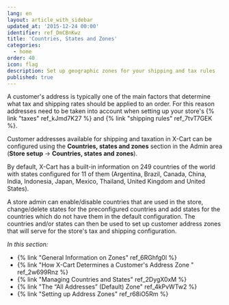 ```yaml
---
lang: en
layout: article_with_sidebar
updated_at: '2015-12-24 00:00'
identifier: ref_DmCBnKwz
title: 'Countries, States and Zones'
categories:
  - home
order: 40
icon: flag
description: Set up geographic zones for your shipping and tax rules
published: true
---
```

A customer's address is typically one of the main factors that determine what tax and shipping rates should be applied to an order. For this reason addresses need to be taken into account when setting up your store's {% link "taxes" ref_kJmd7K27 %} and {% link "shipping rules" ref_7tvT7GEK %}. 

Customer addresses available for shipping and taxation in X-Cart can be configured using the **Countries, states and zones** section in the Admin area (**Store setup** -> **Countries, states and zones**).

By default, X-Cart has a built-in information on 249 countries of the world with states configured for 11 of them (Argentina, Brazil, Canada, China, India, Indonesia, Japan, Mexico, Thailand, United Kingdom and United States). 

A store admin can enable/disable countries that are used in the store, change/delete states for the preconfigured countries and add states for the countries which do not have them in the default configuration. The countries and/or states can then be used to set up customer address zones that will serve for the store's tax and shipping configuration.

_In this section:_

*   {% link "General Information on Zones" ref_6RGhfg0l %}
*   {% link "How X-Cart Determines a Customer's Address Zone " ref_2w699Rnz %}
*   {% link "Managing Countries and States" ref_2DygX0xM %}
*   {% link "The “All Addresses” (Default) Zone" ref_4kPvWTw2 %}
*   {% link "Setting up Address Zones" ref_r68iO5Rm %}
